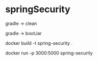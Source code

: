 # springSecurity

gradle -> clean

gradle -> bootJar

docker build -t spring-security .

docker run -p 3000:5000 spring-security
